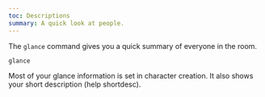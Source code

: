 ```yaml
---
toc: Descriptions
summary: A quick look at people.
---
```

The `glance` command gives you a quick summary of everyone in the room.

`glance`

Most of your glance information is set in character creation.  It also shows your short description (help shortdesc).